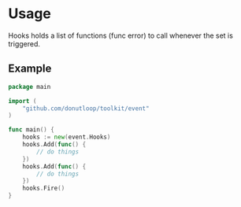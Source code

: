 # Usage

Hooks holds a list of functions (func error) to call whenever the set is
triggered.

## Example 
```go 
package main 

import (
	"github.com/donutloop/toolkit/event"
)

func main() {
    hooks := new(event.Hooks)
    hooks.Add(func() { 
    	// do things
    })
    hooks.Add(func() { 
        // do things 
    })
    hooks.Fire()
}
```